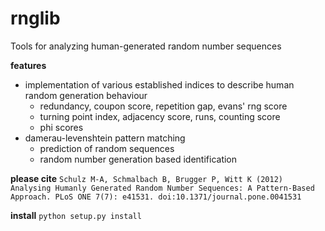 # rnglib
Tools for analyzing human-generated random number sequences

**features**
* implementation of various established indices to describe human random generation behaviour
  * redundancy, coupon score, repetition gap, evans' rng score
  * turning point index, adjacency score, runs, counting score
  * phi scores
* damerau-levenshtein pattern matching
  * prediction of random sequences
  * random number generation based identification

**please cite**
`Schulz M-A, Schmalbach B, Brugger P, Witt K (2012) Analysing Humanly Generated Random Number Sequences: A Pattern-Based Approach. PLoS ONE 7(7): e41531. doi:10.1371/journal.pone.0041531`
 
**install**
`python setup.py install`

